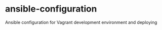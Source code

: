 ansible-configuration
=====================

Ansible configuration for Vagrant development environment and deploying
